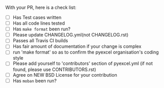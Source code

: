 With your PR, here is a check list:

- [ ] Has Test cases written
- [ ] Has all code lines tested
- [ ] Has `make format` been run?
- [ ] Please update CHANGELOG.yml(not CHANGELOG.rst)
- [ ] Passes all Travis CI builds
- [ ] Has fair amount of documentation if your change is complex
- [ ] run 'make format' so as to confirm the pyexcel organisation's coding style
- [ ] Please add yourself to 'contributors' section of pyexcel.yml (if not found, please use CONTRIBUTORS.rst)
- [ ] Agree on NEW BSD License for your contribution
- [ ] Has `moban` been run?
